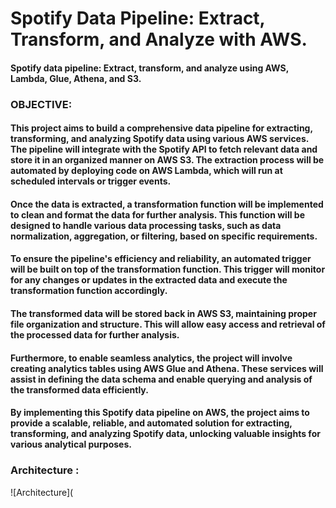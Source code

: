 # Spotify Data Pipeline: Extract, Transform, and Analyze with AWS.

#### Spotify data pipeline: Extract, transform, and analyze using AWS, Lambda, Glue, Athena, and S3.

### OBJECTIVE:
#### This project aims to build a comprehensive data pipeline for extracting, transforming, and analyzing Spotify data using various AWS services. The pipeline will integrate with the Spotify API to fetch relevant data and store it in an organized manner on AWS S3. The extraction process will be automated by deploying code on AWS Lambda, which will run at scheduled intervals or trigger events.
#### Once the data is extracted, a transformation function will be implemented to clean and format the data for further analysis. This function will be designed to handle various data processing tasks, such as data normalization, aggregation, or filtering, based on specific requirements.
#### To ensure the pipeline's efficiency and reliability, an automated trigger will be built on top of the transformation function. This trigger will monitor for any changes or updates in the extracted data and execute the transformation function accordingly.
#### The transformed data will be stored back in AWS S3, maintaining proper file organization and structure. This will allow easy access and retrieval of the processed data for further analysis.
#### Furthermore, to enable seamless analytics, the project will involve creating analytics tables using AWS Glue and Athena. These services will assist in defining the data schema and enable querying and analysis of the transformed data efficiently.
#### By implementing this Spotify data pipeline on AWS, the project aims to provide a scalable, reliable, and automated solution for extracting, transforming, and analyzing Spotify data, unlocking valuable insights for various analytical purposes.

### Architecture :
![Architecture](

